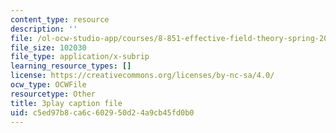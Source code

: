 ```yaml
---
content_type: resource
description: ''
file: /ol-ocw-studio-app/courses/8-851-effective-field-theory-spring-2013/c5ed97b8ca6c602950d24a9cb45fd0b0_VrXUdbg3NiM.srt
file_size: 102030
file_type: application/x-subrip
learning_resource_types: []
license: https://creativecommons.org/licenses/by-nc-sa/4.0/
ocw_type: OCWFile
resourcetype: Other
title: 3play caption file
uid: c5ed97b8-ca6c-6029-50d2-4a9cb45fd0b0
---
```

